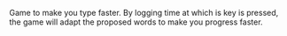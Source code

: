 Game to make you type faster. By logging time at which is key is pressed, the game will adapt the proposed words to make you progress faster.
